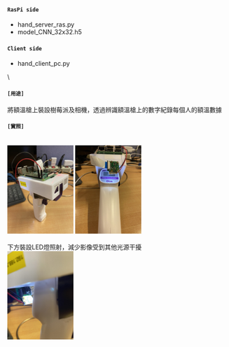 
#### `RasPi side`
* hand_server_ras.py
* model_CNN_32x32.h5

#### `Client side`
* hand_client_pc.py

\
#### `[用途]`
將額溫槍上裝設樹莓派及相機，透過辨識額溫槍上的數字紀錄每個人的額溫數據


#### `[實照]`
\
<img src="https://github.com/boy07132004/thermometer/blob/master/photo/IMG_2297.JPG" width="30%" height="30%">
<img src="https://github.com/boy07132004/thermometer/blob/master/photo/IMG_2295.JPG" width="30%" height="30%">
\
\
下方裝設LED燈照射，減少影像受到其他光源干擾
\
<img src="https://github.com/boy07132004/thermometer/blob/master/photo/IMG_2296.JPG" width="30%" height="30%">

